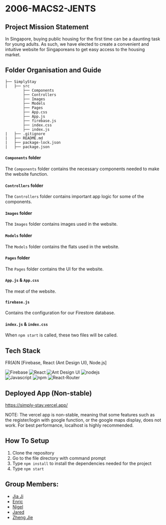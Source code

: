 # 2006-MACS2-JENTS

## Project Mission Statement
In Singapore, buying public housing for the first time can be a daunting task for young adults. As such, we have elected to create a convenient and intuitive website for Singaporeans to get easy access to the housing market.

## Folder Organisation and Guide
```
├── SimplyStay
|   ├── src
        ├── Components
        ├── Controllers
        ├── Images
        ├── Models
        ├── Pages
        ├── App.css
        ├── App.js
        ├── firebase.js
        ├── index.css
        ├── index.js
|   ├── .gitignore
|   ├── README.md
|   ├── package-lock.json
|   ├── package.json
```
#### `Components` folder
The `Components` folder contains the necessary components needed to make the website function.

#### `Controllers` folder
The `Controllers` folder contains important app logic for some of the components.

#### `Images` folder
The `Images` folder contains images used in the website.

#### `Models` folder
The `Models` folder contains the flats used in the website.

#### `Pages` folder
The `Pages` folder contains the UI for the website.

#### `App.js` & `App.css`
The meat of the website.

#### `firebase.js`
Contains the configuration for our Firestore database.

#### `index.js` & `index.css`
When `npm start` is called, these two files will be called.

## Tech Stack
FR(A)N \[Firebase, React (Ant Design UI), Node.js\]
<div>
<img src = "http://img.shields.io/badge/firebase-FFCA28?style=flat-square&logo=firebase&logoColor=black" alt = "Firebase">
<img src = "http://img.shields.io/badge/react-61DAFB?style=flat-square&logo=react&logoColor=black" alt = "React">
<img src = "http://img.shields.io/badge/antdesign-0170FE?style=flat-square&logo=antdesign&logoColor=black" alt = "Ant Design UI">
<img src = "http://img.shields.io/badge/nodedotjs-339933?style=flat-square&logo=nodedotjs&logoColor=black" alt = "nodejs">
</div>
<div>
<img src="http://img.shields.io/badge/Javascript-fcd400?style=flat-square&logo=javascript&logoColor=black" alt="Javascript">
<img src = "http://img.shields.io/badge/npm-CB3837?style=flat-square&logo=npm&logoColor=black" alt = "npm">
<img src="https://img.shields.io/badge/React Router-black?style=flat-square&logo=reactrouter&logoColor=CA4245" alt="React-Router">
</div>

## Deployed App (Non-stable)
https://simply-stay.vercel.app/

NOTE: The vercel app is non-stable, meaning that some features such as the register/login with google function, or the google maps display, does not work. For best performance, localhost is highly recommended.

## How To Setup
1. Clone the repository
2. Go to the file directory with command prompt
3. Type `npm install` to install the dependencies needed for the project
4. Type `npm start`

## Group Members:
- [Jia Ji](https://github.com/JiaJi99)
- [Enric](https://github.com/etdz)
- [Nigel](https://github.com/nigelip)
- [Jared](https://github.com/themandude2)
- [Zheng Jie](https://github.com/saffronrust)
